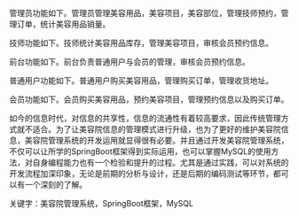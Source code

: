 管理员功能如下。管理员管理美容用品，美容项目，美容部位，管理技师预约，管理订单，统计美容用品销量。

技师功能如下。技师统计美容用品库存，管理美容项目，审核会员预约信息。

前台功能如下。前台负责普通用户与会员的管理，审核会员预约信息。

普通用户功能如下。普通用户购买美容用品，管理购买订单，管理收货地址。

会员功能如下。会员购买美容用品，预约美容项目，管理预约信息以及购买订单。

如今的信息时代，对信息的共享性，信息的流通性有着较高要求，因此传统管理方式就不适合。为了让美容院信息的管理模式进行升级，也为了更好的维护美容院信息，美容院管理系统的开发运用就显得很有必要。并且通过开发美容院管理系统，不仅可以让所学的SpringBoot框架得到实际运用，也可以掌握MySQL的使用方法，对自身编程能力也有一个检验和提升的过程。尤其是通过实践，可以对系统的开发流程加深印象，无论是前期的分析与设计，还是后期的编码测试等环节，都可以有一个深刻的了解。

关键字：美容院管理系统，SpringBoot框架，MySQL
